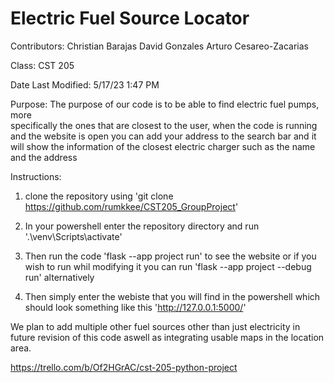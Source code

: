 # Electric Fuel Source Locator

Contributors:
  Christian Barajas
  David Gonzales
  Arturo Cesareo-Zacarias

Class: CST 205

Date Last Modified: 5/17/23 1:47 PM

Purpose: The purpose of our code is to be able to find electric fuel pumps, more  
specifically the ones that are closest to the user, when the code is running and
the website is open you can add your address to the search bar and it will show 
the information of the closest electric charger such as the name and the address

Instructions:
1. clone the repository using 'git clone https://github.com/rumkkee/CST205_GroupProject'

2. In your powershell enter the repository directory and run '.\venv\Scripts\activate'

3. Then run the code 'flask --app project run' to see the website or if you wish to run 
   whil modifying it you can run 'flask --app project --debug run' alternatively

4. Then simply enter the webiste that you will find in the powershell which should look
   something like this 'http://127.0.0.1:5000/'
   
We plan to add multiple other fuel sources other than just electricity in future 
revision of this code aswell as integrating usable maps in the location area.

https://trello.com/b/Of2HGrAC/cst-205-python-project
